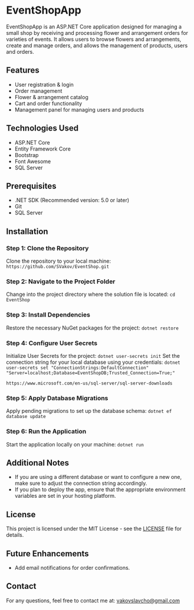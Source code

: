 # EventShopApp

EventShopApp is an ASP.NET Core application designed for managing a small shop by receiving and processing flower and arrangement orders for varieties of events. It allows users to browse flowers and arrangements, create and manage orders, and allows the management of products, users and orders.

## Features
- User registration & login
- Order management
- Flower & arrangement catalog
- Cart and order functionality
- Management panel for managing users and products

## Technologies Used
- ASP.NET Core
- Entity Framework Core
- Bootstrap
- Font Awesome
- SQL Server

## Prerequisites
- .NET SDK (Recommended version: 5.0 or later)
- Git
- SQL Server

## Installation

### Step 1: Clone the Repository
Clone the repository to your local machine:
```https://github.com/SVakov/EventShop.git```

### Step 2: Navigate to the Project Folder
Change into the project directory where the solution file is located:
```cd EventShop```

### Step 3: Install Dependencies
Restore the necessary NuGet packages for the project:
```dotnet restore```

### Step 4: Configure User Secrets
Initialize User Secrets for the project:
```dotnet user-secrets init```
Set the connection string for your local database using your credentials:
```dotnet user-secrets set "ConnectionStrings:DefaultConnection" "Server=localhost;Database=EventShopDB;Trusted_Connection=True;"```

<!--Make sure to have the SQL installed-->
```https://www.microsoft.com/en-us/sql-server/sql-server-downloads```

### Step 5: Apply Database Migrations
Apply pending migrations to set up the database schema:
```dotnet ef database update```

### Step 6: Run the Application
Start the application locally on your machine:
```dotnet run```
<!--The application will be accessible at `http://localhost:5000` or another port depending on your configuration.-->

## Additional Notes
- If you are using a different database or want to configure a new one, make sure to adjust the connection string accordingly.
- If you plan to deploy the app, ensure that the appropriate environment variables are set in your hosting platform.

## License
This project is licensed under the MIT License - see the [LICENSE](LICENSE) file for details.

## Future Enhancements
- Add email notifications for order confirmations.

## Contact
For any questions, feel free to contact me at: vakovslavcho@gmail.com
